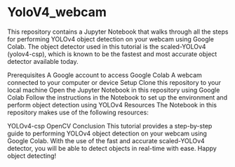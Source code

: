 # YoloV4_webcam

This repository contains a Jupyter Notebook that walks through all the steps for performing YOLOv4 object detection on your webcam using Google Colab. The object detector used in this tutorial is the scaled-YOLOv4 (yolov4-csp), which is known to be the fastest and most accurate object detector available today.

Prerequisites
A Google account to access Google Colab
A webcam connected to your computer or device
Setup
Clone this repository to your local machine
Open the Jupyter Notebook in this repository using Google Colab
Follow the instructions in the Notebook to set up the environment and perform object detection using YOLOv4
Resources
The Notebook in this repository makes use of the following resources:

YOLOv4-csp
OpenCV
Conclusion
This tutorial provides a step-by-step guide to performing YOLOv4 object detection on your webcam using Google Colab. With the use of the fast and accurate scaled-YOLOv4 detector, you will be able to detect objects in real-time with ease. Happy object detecting!
